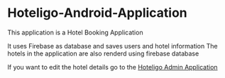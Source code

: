 # Hoteligo-Android-Application

This application is a Hotel Booking Application

It uses Firebase as database and saves users and hotel information
The hotels in the application are also renderd using firebase database

If you want to edit the hotel details go to the [Hoteligo Admin Application](https://github.com/vishwaksena-vishnu/Hoteligo-Admin-Application)
